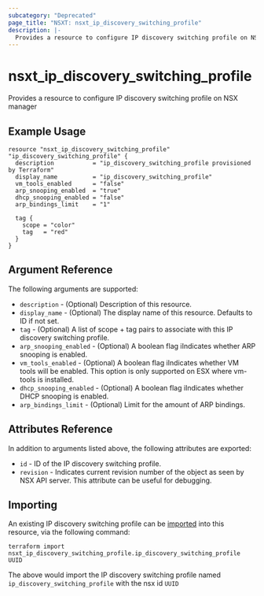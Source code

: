 ```yaml
---
subcategory: "Deprecated"
page_title: "NSXT: nsxt_ip_discovery_switching_profile"
description: |-
  Provides a resource to configure IP discovery switching profile on NSX manager
---
```


# nsxt_ip_discovery_switching_profile

Provides a resource to configure IP discovery switching profile on NSX manager

## Example Usage

```hcl
resource "nsxt_ip_discovery_switching_profile" "ip_discovery_switching_profile" {
  description           = "ip_discovery_switching_profile provisioned by Terraform"
  display_name          = "ip_discovery_switching_profile"
  vm_tools_enabled      = "false"
  arp_snooping_enabled  = "true"
  dhcp_snooping_enabled = "false"
  arp_bindings_limit    = "1"

  tag {
    scope = "color"
    tag   = "red"
  }
}
```

## Argument Reference

The following arguments are supported:

* `description` - (Optional) Description of this resource.
* `display_name` - (Optional) The display name of this resource. Defaults to ID if not set.
* `tag` - (Optional) A list of scope + tag pairs to associate with this IP discovery switching profile.
* `arp_snooping_enabled` - (Optional) A boolean flag iIndicates whether ARP snooping is enabled.
* `vm_tools_enabled` - (Optional) A boolean flag iIndicates whether VM tools will be enabled. This option is only supported on ESX where vm-tools is installed.
* `dhcp_snooping_enabled` - (Optional) A boolean flag iIndicates whether DHCP snooping is enabled.
* `arp_bindings_limit` - (Optional) Limit for the amount of ARP bindings.

## Attributes Reference

In addition to arguments listed above, the following attributes are exported:

* `id` - ID of the IP discovery switching profile.
* `revision` - Indicates current revision number of the object as seen by NSX API server. This attribute can be useful for debugging.

## Importing

An existing IP discovery switching profile can be [imported][docs-import] into this resource, via the following command:

[docs-import]: https://developer.hashicorp.com/terraform/cli/import

```shell
terraform import nsxt_ip_discovery_switching_profile.ip_discovery_switching_profile UUID
```

The above would import the IP discovery switching profile named `ip_discovery_switching_profile` with the nsx id `UUID`
